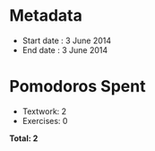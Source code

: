 Metadata
========

- Start date : 3 June 2014
- End date : 3 June 2014

Pomodoros Spent
==============
- Textwork: 2
- Exercises: 0

**Total: 2**

